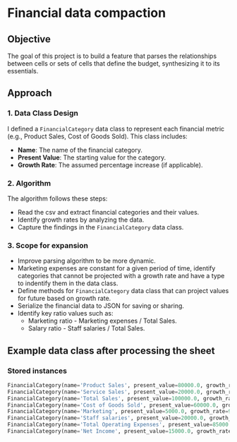 # Financial data compaction

## Objective
The goal of this project is to build a feature that parses the relationships between cells or sets of cells that define the budget, synthesizing it to its essentials.

## Approach

### 1. Data Class Design
I defined a `FinancialCategory` data class to represent each financial metric (e.g., Product Sales, Cost of Goods Sold). This class includes:
- **Name**: The name of the financial category.
- **Present Value**: The starting value for the category.
- **Growth Rate**: The assumed percentage increase (if applicable).

### 2. Algorithm
The algorithm follows these steps:
- Read the csv and extract financial categories and their values.
- Identify growth rates by analyzing the data.
- Capture the findings in the `FinancialCategory` data class.

### 3. Scope for expansion
- Improve parsing algorithm to be more dynamic.
- Marketing expenses are constant for a given period of time, identify categories that cannot be projected with a growth rate and have a type to indentify them in the data class.
- Define methods for `FinancialCategory` data class that can project values for future based on growth rate.
- Serialize the financial data to JSON for saving or sharing.
- Identify key ratio values such as: 
    - Marketing ratio - Marketing expenses / Total Sales.
    - Salary ratio - Staff salaries / Total Sales.

## Example data class after processing the sheet

### Stored instances
```python
FinancialCategory(name='Product Sales', present_value=80000.0, growth_rate=4.0)
FinancialCategory(name='Service Sales', present_value=20000.0, growth_rate=5.0)
FinancialCategory(name='Total Sales', present_value=100000.0, growth_rate=4.21)
FinancialCategory(name='Cost of Goods Sold', present_value=60000.0, growth_rate=3.37)
FinancialCategory(name='Marketing', present_value=5000.0, growth_rate=9.09)
FinancialCategory(name='Staff salaries', present_value=20000.0, growth_rate=6.58)
FinancialCategory(name='Total Operating Expenses', present_value=85000.0, growth_rate=4.34)
FinancialCategory(name='Net Income', present_value=15000.0, growth_rate=3.82)
